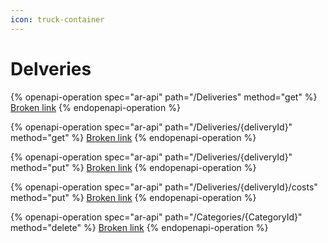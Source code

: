```yaml
---
icon: truck-container
---
```


# Delveries

{% openapi-operation spec="ar-api" path="/Deliveries" method="get" %}
[Broken link](broken-reference)
{% endopenapi-operation %}

{% openapi-operation spec="ar-api" path="/Deliveries/{deliveryId}" method="get" %}
[Broken link](broken-reference)
{% endopenapi-operation %}

{% openapi-operation spec="ar-api" path="/Deliveries/{deliveryId}" method="put" %}
[Broken link](broken-reference)
{% endopenapi-operation %}

{% openapi-operation spec="ar-api" path="/Deliveries/{deliveryId}/costs" method="put" %}
[Broken link](broken-reference)
{% endopenapi-operation %}

{% openapi-operation spec="ar-api" path="/Categories/{CategoryId}" method="delete" %}
[Broken link](broken-reference)
{% endopenapi-operation %}
